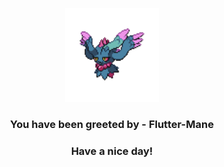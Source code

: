 <p align="center">
            <img src="https://raw.githubusercontent.com/PokeAPI/sprites/master/sprites/pokemon/987.png" width="150" height="150">
          </p>
          <h3 align="center">You have been greeted by - <b>Flutter-Mane</b></h3>
          <h3 align="center">Have a nice day!</h3>
        